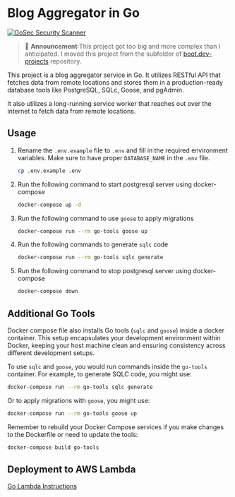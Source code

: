 # Blog Aggregator in Go

[![GoSec Security Scanner](https://github.com/1-ashraful-islam/blog-aggregator/actions/workflows/gosec.yml/badge.svg)](https://github.com/1-ashraful-islam/blog-aggregator/actions/workflows/gosec.yml)

> :loudspeaker: **Announcement**:This project got too big and more complex than I anticipated. I moved this project from the subfolder of [boot.dev-projects](https://github.com/1-ashraful-islam/boot.dev-projects) repository.

This project is a blog aggregator service in Go. It utilizes RESTful API that fetches data from remote locations and stores them in a production-ready database tools like PostgreSQL, SQLc, Goose, and pgAdmin.

It also utilizes a long-running service worker that reaches out over the internet to fetch data from remote locations.

## Usage

1. Rename the `.env.example` file to `.env` and fill in the required environment variables. Make sure to have proper `DATABASE_NAME` in the `.env` file.

    ```bash
    cp .env.example .env
    ```

2. Run the following command to start postgresql server using docker-compose

    ```bash
    docker-compose up -d
    ```

3. Run the following command to use `goose` to apply migrations

    ```bash
    docker-compose run --rm go-tools goose up
    ```

4. Run the following commands to generate `sqlc` code

    ```bash
    docker-compose run --rm go-tools sqlc generate
    ```

5. Run the following command to stop postgresql server using docker-compose

    ```bash
    docker-compose down
    ```

## Additional Go Tools

Docker compose file also installs Go tools (`sqlc` and `goose`) inside a docker container. This setup encapsulates your development environment within Docker, keeping your host machine clean and ensuring consistency across different development setups.

To use `sqlc` and `goose`, you would run commands inside the `go-tools` container. For example, to generate SQLC code, you might use:

```bash
docker-compose run --rm go-tools sqlc generate
```

Or to apply migrations with `goose`, you might use:

```bash
docker-compose run --rm go-tools goose up
```

Remember to rebuild your Docker Compose services if you make changes to the Dockerfile or need to update the tools:

```bash
docker-compose build go-tools
```

## Deployment to AWS Lambda

[Go Lambda Instructions](https://docs.aws.amazon.com/lambda/latest/dg/lambda-golang.html)
